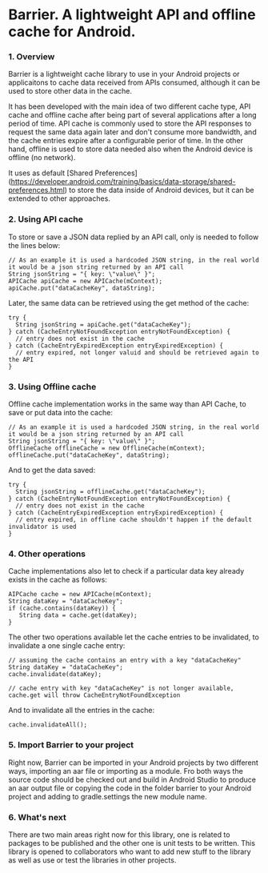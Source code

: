 # Barrier. A lightweight API and offline cache for Android.

### 1. Overview

Barrier is a lightweight cache library to use in your Android projects or applicaitons to cache data received from APIs consumed, although it can be used to store other data in the cache.

It has been developed with the main idea of two different cache type, API cache and offline cache after being part of several applications after a long period of time. API cache is commonly used to store the API responses to request the same data again later and don't consume more bandwidth, and the cache entries expire after a configurable perior of time. In the other hand, offline is used to store data needed also when the Android device is offline (no network).

It uses as default [Shared Preferences] (https://developer.android.com/training/basics/data-storage/shared-preferences.html) to store the data inside of Android devices, but it can be extended to other approaches.

### 2. Using API cache

To store or save a JSON data replied by an API call, only is needed to follow the lines below:

```
// As an example it is used a hardcoded JSON string, in the real world it would be a json string returned by an API call
String jsonString = "{ key: \"value\" }";
APICache apiCache = new APICache(mContext);
apiCache.put("dataCacheKey", dataString);
```
Later, the same data can be retrieved using the get method of the cache:

```
try {
  String jsonString = apiCache.get("dataCacheKey");
} catch (CacheEntryNotFoundException entryNotFoundException) {
  // entry does not exist in the cache
} catch (CacheEntryExpiredException entryExpiredException) {
  // entry expired, not longer valuid and should be retrieved again to the API
}
```

### 3. Using Offline cache

Offline cache implementation works in the same way than API Cache, to save or put data into the cache:

```
// As an example it is used a hardcoded JSON string, in the real world it would be a json string returned by an API call
String jsonString = "{ key: \"value\" }";
OfflineCache offlineCache = new OfflineCache(mContext);
offlineCache.put("dataCacheKey", dataString);
```
And to get the data saved:

```
try {
  String jsonString = offlineCache.get("dataCacheKey");
} catch (CacheEntryNotFoundException entryNotFoundException) {
  // entry does not exist in the cache
} catch (CacheEntryExpiredException entryExpiredException) {
  // entry expired, in offline cache shouldn't happen if the default invalidator is used
}
```

### 4. Other operations

Cache implementations also let to check if a particular data key already exists in the cache as follows:

```
AIPCache cache = new APICache(mContext);
String dataKey = "dataCacheKey";
if (cache.contains(dataKey)) {
   String data = cache.get(dataKey);
}
```

The other two operations available let the cache entries to be invalidated, to invalidate a one single cache entry:

```
// assuming the cache contains an entry with a key "dataCacheKey"
String dataKey = "dataCacheKey";
cache.invalidate(dataKey);

// cache entry with key "dataCacheKey" is not longer available, cache.get will throw CacheEntryNotFoundException
```

And to invalidate all the entries in the cache:

```
cache.invalidateAll();
```

### 5. Import Barrier to your project

Right now, Barrier can be imported in your Android projects by two different ways, importing an aar file or importing as a module. Fro both ways the source code should be checked out and build in Android Studio to produce an aar output file or copying the code in the folder barrier to your Android project and adding to gradle.settings the new module name.

### 6. What's next

There are two main areas right now for this library, one is related to packages to be published and the other one is unit tests to be written. This library is opened to collaborators who want to add new stuff to the library as well as use or test the libraries in other projects.
